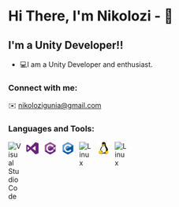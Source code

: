 # Hi There, I'm Nikolozi - 👋 

## I'm a Unity Developer!!

- 💻I am a Unity Developer and enthusiast.

### Connect with me:
✉️ nikolozigunia@gmail.com



### Languages and Tools:


<img align="left" alt="Visual Studio Code" width="26px" src="https://cdn.jsdelivr.net/gh/devicons/devicon/icons/vscode/vscode-original.svg" style="padding-right:10px;" />
<img align="left" alt="Visual Studio" width="26px" src="https://raw.githubusercontent.com/devicons/devicon/1119b9f84c0290e0f0b38982099a2bd027a48bf1/icons/visualstudio/visualstudio-plain.svg" style="padding-right:10px;" />
<img align="left" alt="C#" width="26px" src="https://raw.githubusercontent.com/devicons/devicon/1119b9f84c0290e0f0b38982099a2bd027a48bf1/icons/csharp/csharp-original.svg" style="padding-right:10px;" />
<img align="left" alt="C" width="26px" src="https://raw.githubusercontent.com/devicons/devicon/1119b9f84c0290e0f0b38982099a2bd027a48bf1/icons/c/c-original.svg" style="padding-right:10px;" />
<img align="left" alt="Linux" width="26px" src="https://www.svgrepo.com/show/331335/cisco.svg" style="padding-right:10px;" />
<img align="left" alt="Linux" width="26px" src="https://raw.githubusercontent.com/devicons/devicon/1119b9f84c0290e0f0b38982099a2bd027a48bf1/icons/linux/linux-original.svg" style="padding-right:10px;" />
<img align="left" alt="Linux" width="26px" src="https://[raw.githubusercontent.com/devicons/devicon/1119b9f84c0290e0f0b38982099a2bd027a48bf1/icons/linux/linux-original.svg](https://camo.githubusercontent.com/ff1af1c4ac9bd17987436ff86d6e0abb2b008af298791409dda60353080f7e2f/68747470733a2f2f63646e2d69636f6e732d706e672e666c617469636f6e2e636f6d2f3132382f353936392f353936393334362e706e67)https://camo.githubusercontent.com/ff1af1c4ac9bd17987436ff86d6e0abb2b008af298791409dda60353080f7e2f/68747470733a2f2f63646e2d69636f6e732d706e672e666c617469636f6e2e636f6d2f3132382f353936392f353936393334362e706e67" style="padding-right:10px;" />
